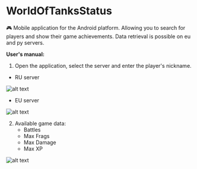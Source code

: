 # WorldOfTanksStatus
🎮 Mobile application for the Android platform. Allowing you to search for players and show their game achievements. 
Data retrieval is possible on eu and py servers.

**User's manual:**

1. Open the application, select the server and enter the player's nickname.

* RU server

![alt text](https://media.giphy.com/media/h8ZeE8CSqFpIgdkAOI/giphy.gif)

* EU server

![alt text](https://media.giphy.com/media/Zd162rmrtNtVhxhTDw/giphy.gif)

2. Available game data:
    * Battles
    * Max Frags
    * Max Damage
    * Max XP
    
![alt text](https://media.giphy.com/media/L2ljgW7pNhCwfY0bo7/giphy.gif)

